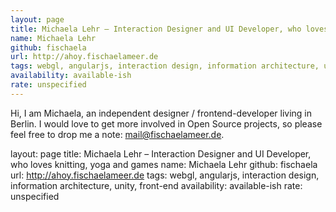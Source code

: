 ```yaml
---
layout: page
title: Michaela Lehr – Interaction Designer and UI Developer, who loves knitting, yoga and games
name: Michaela Lehr
github: fischaela
url: http://ahoy.fischaelameer.de
tags: webgl, angularjs, interaction design, information architecture, unity, front-end
availability: available-ish
rate: unspecified
---
```


Hi, I am Michaela, an independent designer / frontend-developer living in Berlin. I would love to get more involved in Open Source projects, so please feel free to drop me a note: <mail@fischaelameer.de>.

layout: page
title: Michaela Lehr – Interaction Designer and UI Developer, who loves knitting, yoga and games
name: Michaela Lehr
github: fischaela
url: http://ahoy.fischaelameer.de
tags: webgl, angularjs, interaction design, information architecture, unity, front-end
availability: available-ish
rate: unspecified